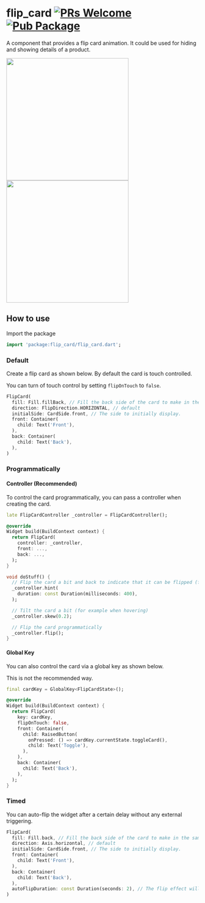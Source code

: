 # flip_card [![PRs Welcome](https://img.shields.io/badge/PRs-welcome-brightgreen.svg)](https://github.com/fedeoo/flip_card/pulls) [![Pub Package](https://img.shields.io/pub/v/flip_card.svg)](https://pub.dartlang.org/packages/flip_card)

A component that provides a flip card animation. It could be used for hiding and showing details of a product.

<p>
  <img src="/screenshots/flip-h.gif?raw=true&v1" width="320" />
  <img src="/screenshots/flip-v.gif?raw=true&v1" width="320" />
</p>

## How to use

Import the package

```dart
import 'package:flip_card/flip_card.dart';
```

### Default

Create a flip card as shown below. By default the card is touch controlled.

You can turn of touch control by setting `flipOnTouch` to `false`.

```dart
FlipCard(
  fill: Fill.fillBack, // Fill the back side of the card to make in the same size as the front.
  direction: FlipDirection.HORIZONTAL, // default
  initialSide: CardSide.front, // The side to initially display.
  front: Container(
    child: Text('Front'),
  ),
  back: Container(
    child: Text('Back'),
  ),
)
```

### Programmatically

#### Controller (Recommended)

To control the card programmatically, you can pass a controller
when creating the card.

```dart
late FlipCardController _controller = FlipCardController();

@override
Widget build(BuildContext context) {
  return FlipCard(
    controller: _controller,
    front: ...,
    back: ...,
  );
}

void doStuff() {
  // Flip the card a bit and back to indicate that it can be flipped (for example on page load)
  _controller.hint(
    duration: const Duration(milliseconds: 400),
  );

  // Tilt the card a bit (for example when hovering)
  _controller.skew(0.2);

  // Flip the card programmatically
  _controller.flip();
}
```

#### Global Key

You can also control the card via a global key as shown below.

This is not the recommended way.

```dart
final cardKey = GlobalKey<FlipCardState>();

@override
Widget build(BuildContext context) {
  return FlipCard(
    key: cardKey,
    flipOnTouch: false,
    front: Container(
      child: RaisedButton(
        onPressed: () => cardKey.currentState.toggleCard(),
        child: Text('Toggle'),
      ),
    ),
    back: Container(
      child: Text('Back'),
    ),
  );
}
```

### Timed

You can auto-flip the widget after a certain delay without any external triggering.

```dart
FlipCard(
  fill: Fill.back, // Fill the back side of the card to make in the same size as the front.
  direction: Axis.horizontal, // default
  initialSide: CardSide.front, // The side to initially display.
  front: Container(
    child: Text('Front'),
  ),
  back: Container(
    child: Text('Back'),
  ),
  autoFlipDuration: const Duration(seconds: 2), // The flip effect will work automatically after the 2 seconds
)
```
